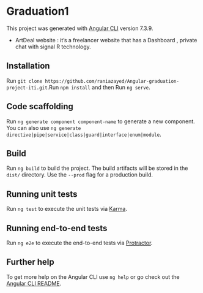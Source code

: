 # Graduation1

This project was generated with [Angular CLI](https://github.com/angular/angular-cli) version 7.3.9.

- ArtDeal website : it’s a freelancer website that has a Dashboard , private chat with signal R technology.


## Installation

Run `git clone https://github.com/raniazayed/Angular-graduation-project-iti.git`.Run `npm install` and then Run `ng serve`.

## Code scaffolding

Run `ng generate component component-name` to generate a new component. You can also use `ng generate directive|pipe|service|class|guard|interface|enum|module`.

## Build

Run `ng build` to build the project. The build artifacts will be stored in the `dist/` directory. Use the `--prod` flag for a production build.

## Running unit tests

Run `ng test` to execute the unit tests via [Karma](https://karma-runner.github.io).

## Running end-to-end tests

Run `ng e2e` to execute the end-to-end tests via [Protractor](http://www.protractortest.org/).

## Further help

To get more help on the Angular CLI use `ng help` or go check out the [Angular CLI README](https://github.com/angular/angular-cli/blob/master/README.md).

